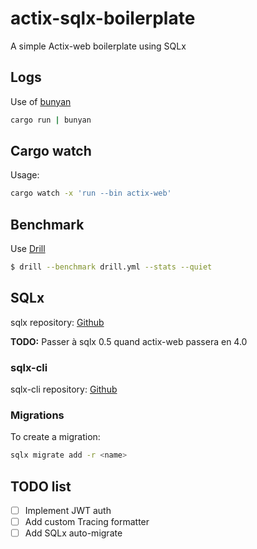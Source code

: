 # actix-sqlx-boilerplate
A simple Actix-web boilerplate using SQLx


## Logs
Use of [bunyan](https://crates.io/crates/bunyan)
```bash
cargo run | bunyan
```

## Cargo watch
Usage:
```bash
cargo watch -x 'run --bin actix-web'
```

## Benchmark
Use [Drill](https://github.com/fcsonline/drill)
```bash
$ drill --benchmark drill.yml --stats --quiet
```

## SQLx
sqlx repository: [Github](https://github.com/launchbadge/sqlx)

**TODO:** Passer à sqlx 0.5 quand actix-web passera en 4.0

### sqlx-cli
sqlx-cli repository: [Github](https://github.com/launchbadge/sqlx/tree/master/sqlx-cli)

### Migrations
To create a migration:
```bash
sqlx migrate add -r <name>
```

## TODO list
-  [ ] Implement JWT auth
-  [ ] Add custom Tracing formatter
-  [ ] Add SQLx auto-migrate
